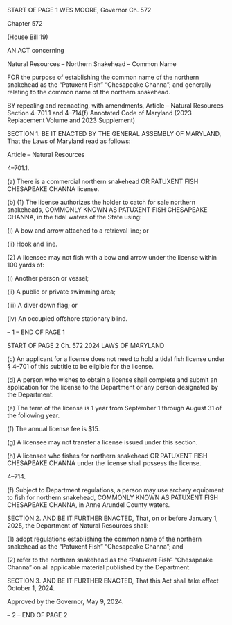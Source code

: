 START OF PAGE 1
WES MOORE, Governor Ch. 572

Chapter 572

(House Bill 19)

AN ACT concerning

Natural Resources – Northern Snakehead – Common Name

FOR the purpose of establishing the common name of the northern snakehead as the
~~“Patuxent~~ ~~Fish”~~ “Chesapeake Channa”; and generally relating to the common name
of the northern snakehead.

BY repealing and reenacting, with amendments,
Article – Natural Resources
Section 4–701.1 and 4–714(f)
Annotated Code of Maryland
(2023 Replacement Volume and 2023 Supplement)

SECTION 1. BE IT ENACTED BY THE GENERAL ASSEMBLY OF MARYLAND,
That the Laws of Maryland read as follows:

Article – Natural Resources

4–701.1.

(a) There is a commercial northern snakehead OR PATUXENT FISH
CHESAPEAKE CHANNA license.

(b) (1) The license authorizes the holder to catch for sale northern snakeheads,
COMMONLY KNOWN AS PATUXENT FISH CHESAPEAKE CHANNA, in the tidal waters of
the State using:

(i) A bow and arrow attached to a retrieval line; or

(ii) Hook and line.

(2) A licensee may not fish with a bow and arrow under the license within
100 yards of:

(i) Another person or vessel;

(ii) A public or private swimming area;

(iii) A diver down flag; or

(iv) An occupied offshore stationary blind.

– 1 –
END OF PAGE 1

START OF PAGE 2
Ch. 572 2024 LAWS OF MARYLAND

(c) An applicant for a license does not need to hold a tidal fish license under §
4–701 of this subtitle to be eligible for the license.

(d) A person who wishes to obtain a license shall complete and submit an
application for the license to the Department or any person designated by the Department.

(e) The term of the license is 1 year from September 1 through August 31 of the
following year.

(f) The annual license fee is $15.

(g) A licensee may not transfer a license issued under this section.

(h) A licensee who fishes for northern snakehead OR PATUXENT FISH
CHESAPEAKE CHANNA under the license shall possess the license.

4–714.

(f) Subject to Department regulations, a person may use archery equipment to
fish for northern snakehead, COMMONLY KNOWN AS PATUXENT FISH CHESAPEAKE
CHANNA, in Anne Arundel County waters.

SECTION 2. AND BE IT FURTHER ENACTED, That, on or before January 1, 2025,
the Department of Natural Resources shall:

(1) adopt regulations establishing the common name of the northern
snakehead as the ~~“Patuxent~~ ~~Fish”~~ “Chesapeake Channa”; and

(2) refer to the northern snakehead as the ~~“Patuxent~~ ~~Fish”~~ “Chesapeake
Channa” on all applicable material published by the Department.

SECTION 3. AND BE IT FURTHER ENACTED, That this Act shall take effect
October 1, 2024.

Approved by the Governor, May 9, 2024.

– 2 –
END OF PAGE 2